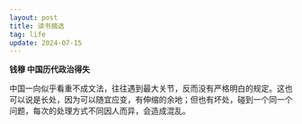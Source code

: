 ```yaml
---
layout: post
title: 读书摘选
tag: life
update: 2024-07-15
---
```


**钱穆 中国历代政治得失**

中国一向似乎看重不成文法，往往遇到最大关节，反而没有严格明白的规定。这也可以说是长处，因为可以随宜应变，有伸缩的余地；但也有坏处，碰到一个同一个问题，每次的处理方式不同因人而异，会造成混乱。
